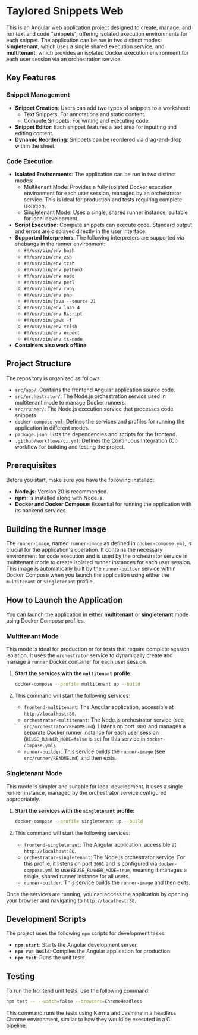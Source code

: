 # Taylored Snippets Web

This is an Angular web application project designed to create, manage, and run text and code "snippets", offering isolated execution environments for each snippet. The application can be run in two distinct modes: **singletenant**, which uses a single shared execution service, and **multitenant**, which provides an isolated Docker execution environment for each user session via an orchestration service.

## Key Features

### Snippet Management
- **Snippet Creation**: Users can add two types of snippets to a worksheet:
    - Text Snippets: For annotations and static content.
    - Compute Snippets: For writing and executing code.
- **Snippet Editor**: Each snippet features a text area for inputting and editing content.
- **Dynamic Reordering**: Snippets can be reordered via drag-and-drop within the sheet.

### Code Execution
- **Isolated Environments**: The application can be run in two distinct modes:
    - Multitenant Mode: Provides a fully isolated Docker execution environment for each user session, managed by an orchestrator service. This is ideal for production and tests requiring complete isolation.
    - Singletenant Mode: Uses a single, shared runner instance, suitable for local development.
- **Script Execution**: Compute snippets can execute code. Standard output and errors are displayed directly in the user interface.
- **Supported Interpreters**: The following interpreters are supported via shebangs in the runner environment:
    * `#!/usr/bin/env bash`
    * `#!/usr/bin/env zsh`
    * `#!/usr/bin/env tcsh`
    * `#!/usr/bin/env python3`
    * `#!/usr/bin/env node`
    * `#!/usr/bin/env perl`
    * `#!/usr/bin/env ruby`
    * `#!/usr/bin/env php`
    * `#!/usr/bin/java --source 21`
    * `#!/usr/bin/env lua5.4`
    * `#!/usr/bin/env Rscript`
    * `#!/usr/bin/gawk -f`
    * `#!/usr/bin/env tclsh`
    * `#!/usr/bin/env expect`
    * `#!/usr/bin/env ts-node`
- **Containers also work offline**

## Project Structure

The repository is organized as follows:

* `src/app/`: Contains the frontend Angular application source code.
* `src/orchestrator/`: The Node.js orchestration service used in multitenant mode to manage Docker runners.
* `src/runner/`: The Node.js execution service that processes code snippets.
* `docker-compose.yml`: Defines the services and profiles for running the application in different modes.
* `package.json`: Lists the dependencies and scripts for the frontend.
* `.github/workflows/ci.yml`: Defines the Continuous Integration (CI) workflow for building and testing the project.

## Prerequisites

Before you start, make sure you have the following installed:

* **Node.js**: Version 20 is recommended.
* **npm**: Is installed along with Node.js.
* **Docker and Docker Compose**: Essential for running the application with its backend services.

## Building the Runner Image

The `runner-image`, named `runner-image` as defined in `docker-compose.yml`, is crucial for the application's operation. It contains the necessary environment for code execution and is used by the orchestrator service in multitenant mode to create isolated runner instances for each user session. This image is automatically built by the `runner-builder` service within Docker Compose when you launch the application using either the `multitenant` or `singletenant` profile.

## How to Launch the Application

You can launch the application in either **multitenant** or **singletenant** mode using Docker Compose profiles.

### Multitenant Mode

This mode is ideal for production or for tests that require complete session isolation. It uses the `orchestrator` service to dynamically create and manage a `runner` Docker container for each user session.

1.  **Start the services with the `multitenant` profile:**
    ```bash
    docker-compose --profile multitenant up --build
    ```

2.  This command will start the following services:
    * `frontend-multitenant`: The Angular application, accessible at `http://localhost:80`.
    * `orchestrator-multitenant`: The Node.js orchestrator service (see `src/orchestrator/README.md`). Listens on port `3001` and manages a separate Docker runner instance for each user session (`REUSE_RUNNER_MODE=false` is set for this service in `docker-compose.yml`).
    * `runner-builder`: This service builds the `runner-image` (see `src/runner/README.md`) and then exits.

### Singletenant Mode

This mode is simpler and suitable for local development. It uses a single runner instance, managed by the orchestrator service configured appropriately.

1.  **Start the services with the `singletenant` profile:**
    ```bash
    docker-compose --profile singletenant up --build
    ```

2.  This command will start the following services:
    * `frontend-singletenant`: The Angular application, accessible at `http://localhost:80`.
    * `orchestrator-singletenant`: The Node.js orchestrator service. For this profile, it listens on port `3001` and is configured via `docker-compose.yml` to use `REUSE_RUNNER_MODE=true`, meaning it manages a single, shared runner instance for all users.
    * `runner-builder`: This service builds the `runner-image` and then exits.

Once the services are running, you can access the application by opening your browser and navigating to `http://localhost:80`.

## Development Scripts

The project uses the following `npm` scripts for development tasks:

* **`npm start`**: Starts the Angular development server.
* **`npm run build`**: Compiles the Angular application for production.
* **`npm test`**: Runs the unit tests.

## Testing

To run the frontend unit tests, use the following command:

```bash
npm test -- --watch=false --browsers=ChromeHeadless
```

This command runs the tests using Karma and Jasmine in a headless Chrome environment, similar to how they would be executed in a CI pipeline.
